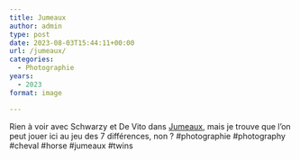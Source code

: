 ```yaml
---
title: Jumeaux
author: admin
type: post
date: 2023-08-03T15:44:11+00:00
url: /jumeaux/
categories:
  - Photographie
years:
  - 2023
format: image

---
```

Rien à voir avec Schwarzy et De Vito dans [Jumeaux](https://www.themoviedb.org/movie/9493-twins), mais je trouve que l’on peut jouer ici au jeu des 7 différences, non ? #photographie #photography #cheval #horse #jumeaux #twins

